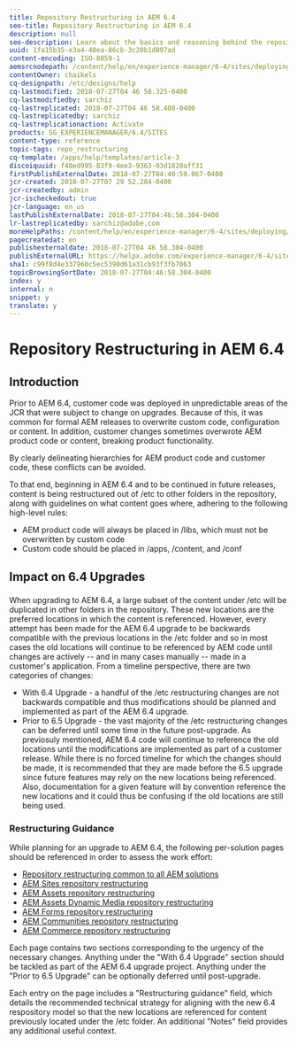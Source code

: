 ```yaml
---
title: Repository Restructuring in AEM 6.4
seo-title: Repository Restructuring in AEM 6.4
description: null
seo-description: Learn about the basics and reasoning behind the repository restructuring in AEM 6.4
uuid: 1fa15b35-e3a4-40ea-86cb-3c20b1d897ad
content-encoding: ISO-8859-1
aemsrcnodepath: /content/help/en/experience-manager/6-4/sites/deploying/using/repository-restructuring
contentOwner: chaikels
cq-designpath: /etc/designs/help
cq-lastmodified: 2018-07-27T04 46 58.325-0400
cq-lastmodifiedby: sarchiz
cq-lastreplicated: 2018-07-27T04 46 58.408-0400
cq-lastreplicatedby: sarchiz
cq-lastreplicationaction: Activate
products: SG_EXPERIENCEMANAGER/6.4/SITES
content-type: reference
topic-tags: repo_restructuring
cq-template: /apps/help/templates/article-3
discoiquuid: f48ed995-83f9-4ee3-9363-03d1820aff31
firstPublishExternalDate: 2018-07-27T04:40:59.067-0400
jcr-created: 2018-07-27T07 29 52.284-0400
jcr-createdby: admin
jcr-ischeckedout: true
jcr-language: en_us
lastPublishExternalDate: 2018-07-27T04:46:58.304-0400
lr-lastreplicatedby: sarchiz@adobe.com
moreHelpPaths: /content/help/en/experience-manager/6-4/sites/deploying/morehelp/repo_restructuring;/content/help/en/experience-manager/6-4/sites/deploying/morehelp/repo_restructuring
pagecreatedat: en
publishexternaldate: 2018-07-27T04 46 58.304-0400
publishExternalURL: https://helpx.adobe.com/experience-manager/6-4/sites/deploying/using/repository-restructuring.html
sha1: c99f8d4e337960c5ec5390d61a31cb93f3fb7063
topicBrowsingSortDate: 2018-07-27T04:46:58.304-0400
index: y
internal: n
snippet: y
translate: y
---
```


# Repository Restructuring in AEM 6.4

## Introduction
Prior to AEM 6.4, customer code was deployed in unpredictable areas of the JCR that were subject to change on upgrades. Because of this, it was common for formal AEM releases to overwrite custom code, configuration or content. In addition, customer changes sometimes overwrote AEM product code or content, breaking product functionality.

By clearly delineating hierarchies for AEM product code and customer code, these conflicts can be avoided.

To that end, beginning in AEM 6.4 and to be continued in future releases, content is being restructured out of /etc to other folders in the repository, along with guidelines on what content goes where, adhering to the following high-level rules:

* AEM product code will always be placed in /libs, which must not be overwritten by custom code
* Custom code should be placed in /apps, /content, and /conf

## <p>Impact on 6.4 Upgrades</p>
When upgrading to AEM 6.4, a large subset of the content under /etc will be duplicated in other folders in the repository. These new locations are the preferred locations in which the content is referenced. However, every attempt has been made for the AEM 6.4 upgrade to be backwards compatible with the previous locations in the /etc folder and so in most cases the old locations will continue to be referenced by AEM code until changes are actively -- and in many cases manually -- made in a customer's application. From a timeline perspective, there are two categories of changes:

* With 6.4 Upgrade - a handful of the /etc restructuring changes are not backwards compatible and thus modifications should be planned and implemented as part of the AEM 6.4 upgrade.
* Prior to 6.5 Upgrade - the vast majority of the /etc restructuring changes can be deferred until some time in the future post-upgrade. As previosuly mentioned, AEM 6.4 code will continue to reference the old locations until the modifications are implemented as part of a customer release. While there is no forced timeline for which the changes should be made, it is recommended that they are made before the 6.5 upgrade since future features may rely on the new locations being referenced. Also, documentation for a given feature will by convention reference the new locations and it could thus be confusing if the old locations are still being used.

### Restructuring Guidance
While planning for an upgrade to AEM 6.4, the following per-solution pages should be referenced in order to assess the work effort:

* [Repository restructuring common to all AEM solutions](all-repository-restructuring-in-aem-6-4.md)
* [AEM Sites repository restructuring](sites-repository-restructuring-in-aem-6-4.md)
* [AEM Assets repository restructuring](assets-repository-restructuring-in-aem-6-4.md)
* [AEM Assets Dynamic Media repository restructuring](dynamicmedia-repository-restructuring-in-aem-6-4.md)
* [AEM Forms repository restructuring](forms-repository-restructuring-in-aem-6-4.md)
* [AEM Communities repository restructuring](communities-repository-restructuring-in-aem-6-4.md)
* [AEM Commerce repository restructuring](ecommerce-repository-restructuring-in-aem-6-4.md)

Each page contains two sections corresponding to the urgency of the necessary changes. Anything under the "With 6.4 Upgrade" section should be tackled as part of the AEM 6.4 upgrade project. Anything under the "Prior to 6.5 Upgrade" can be optionally deferred until post-upgrade.

Each entry on the page includes a "Restructuring guidance" field, which details the recommended technical strategy for aligning with the new 6.4 respository model so that the new locations are referenced for content previously located under the /etc folder. An additional "Notes" field provides any additional useful context.

